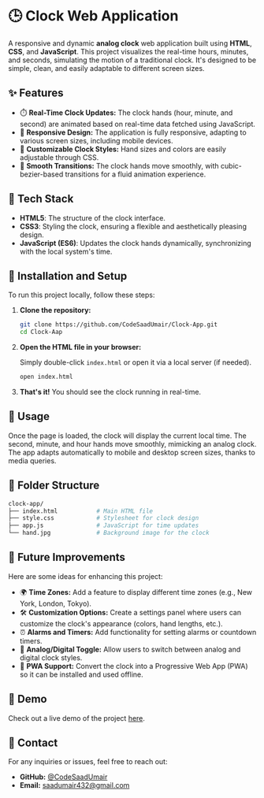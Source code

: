 # 🕒 Clock Web Application

A responsive and dynamic **analog clock** web application built using **HTML**, **CSS**, and **JavaScript**. This project visualizes the real-time hours, minutes, and seconds, simulating the motion of a traditional clock. It's designed to be simple, clean, and easily adaptable to different screen sizes.

## ✨ Features

- ⏱️ **Real-Time Clock Updates:** The clock hands (hour, minute, and second) are animated based on real-time data fetched using JavaScript.
- 📱 **Responsive Design:** The application is fully responsive, adapting to various screen sizes, including mobile devices.
- 🎨 **Customizable Clock Styles:** Hand sizes and colors are easily adjustable through CSS.
- 🧠 **Smooth Transitions:** The clock hands move smoothly, with cubic-bezier-based transitions for a fluid animation experience.

## 🔧 Tech Stack

- **HTML5**: The structure of the clock interface.
- **CSS3**: Styling the clock, ensuring a flexible and aesthetically pleasing design.
- **JavaScript (ES6)**: Updates the clock hands dynamically, synchronizing with the local system's time.

## 🚀 Installation and Setup

To run this project locally, follow these steps:

1. **Clone the repository:**

    ```bash
    git clone https://github.com/CodeSaadUmair/Clock-App.git
    cd Clock-Aap
    ```

2. **Open the HTML file in your browser:**

    Simply double-click `index.html` or open it via a local server (if needed).

    ```bash
    open index.html
    ```

3. **That's it!** You should see the clock running in real-time.




## 📖 Usage

Once the page is loaded, the clock will display the current local time. The second, minute, and hour hands move smoothly, mimicking an analog clock. The app adapts automatically to mobile and desktop screen sizes, thanks to media queries.

## 📂 Folder Structure

```bash
clock-app/
├── index.html           # Main HTML file
├── style.css            # Stylesheet for clock design
├── app.js               # JavaScript for time updates
└── hand.jpg             # Background image for the clock

```

## 🌟 Future Improvements

Here are some ideas for enhancing this project:

- 🌍 **Time Zones:** Add a feature to display different time zones (e.g., New York, London, Tokyo).
- 🛠️ **Customization Options:** Create a settings panel where users can customize the clock's appearance (colors, hand lengths, etc.).
- ⏰ **Alarms and Timers:** Add functionality for setting alarms or countdown timers.
- 🔄 **Analog/Digital Toggle:** Allow users to switch between analog and digital clock styles.
- 📲 **PWA Support:** Convert the clock into a Progressive Web App (PWA) so it can be installed and used offline.

## 🔗 Demo

Check out a live demo of the project [here](https://CodeSaadUmair.github.io/Clock-App).

## 📧 Contact

For any inquiries or issues, feel free to reach out:

- **GitHub:** [@CodeSaadUmair](https://github.com/CodeSaadUmair)
- **Email:** saadumair432@gmail.com
